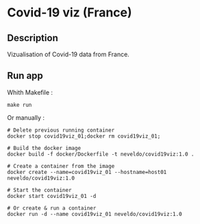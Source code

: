 # Covid-19 viz (France)

## Description

Vizualisation of Covid-19 data from France.

## Run app

Whith Makefile :

```
make run
```

Or manually :

```
# Delete previous running container
docker stop covid19viz_01;docker rm covid19viz_01;

# Build the docker image
docker build -f docker/Dockerfile -t neveldo/covid19viz:1.0 .

# Create a container from the image
docker create --name=covid19viz_01 --hostname=host01 neveldo/covid19viz:1.0

# Start the container
docker start covid19viz_01 -d

# Or create & run a container
docker run -d --name covid19viz_01 neveldo/covid19viz:1.0
```